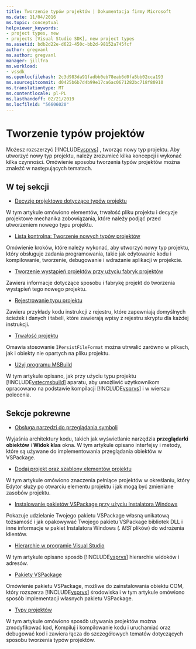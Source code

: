 ```yaml
---
title: Tworzenie typów projektów | Dokumentacja firmy Microsoft
ms.date: 11/04/2016
ms.topic: conceptual
helpviewer_keywords:
- project types, new
- projects [Visual Studio SDK], new project types
ms.assetid: bdb2d22e-d622-450c-bb2d-98152a745fcf
author: gregvanl
ms.author: gregvanl
manager: jillfra
ms.workload:
- vssdk
ms.openlocfilehash: 2c3d983da91fadbb0eb78eab6d0fa5bb02cca193
ms.sourcegitcommit: d0425b6b7d4b99e17ca6ac0671282bc718f80910
ms.translationtype: MT
ms.contentlocale: pl-PL
ms.lasthandoff: 02/21/2019
ms.locfileid: "56606020"
---
```

# <a name="create-project-types"></a>Tworzenie typów projektów
Możesz rozszerzyć [!INCLUDE[vsprvs](../../code-quality/includes/vsprvs_md.md)] , tworząc nowy typ projektu. Aby utworzyć nowy typ projektu, należy zrozumieć kilka koncepcji i wykonać kilka czynności. Omówienie sposobu tworzenia typów projektów można znaleźć w następujących tematach.

## <a name="in-this-section"></a>W tej sekcji
- [Decyzje projektowe dotyczące typów projektu](../../extensibility/internals/project-type-design-decisions.md)

 W tym artykule omówiono elementów, trwałość pliku projektu i decyzje projektowe mechanika zobowiązania, które należy podjąć przed utworzeniem nowego typu projektu.

- [Lista kontrolna: Tworzenie nowych typów projektów](../../extensibility/internals/checklist-creating-new-project-types.md)

 Omówienie kroków, które należy wykonać, aby utworzyć nowy typ projektu, który obsługuje zadania programowania, takie jak edytowanie kodu i kompilowanie, tworzenie, debugowanie i wdrażanie aplikacji w projekcie.

- [Tworzenie wystąpień projektów przy użyciu fabryk projektów](../../extensibility/internals/creating-project-instances-by-using-project-factories.md)

 Zawiera informacje dotyczące sposobu i fabrykę projekt do tworzenia wystąpień tego nowego projektu.

- [Rejestrowanie typu projektu](../../extensibility/internals/registering-a-project-type.md)

 Zawiera przykłady kodu instrukcji z rejestru, które zapewniają domyślnych ścieżek i danych i tabeli, które zawierają wpisy z rejestru skryptu dla każdej instrukcji.

- [Trwałość projektu](../../extensibility/internals/project-persistence.md)

 Omawia stosowanie `IPersistFileFormat` można utrwalić zarówno w plikach, jak i obiekty nie opartych na pliku projektu.

- [Użyj programu MSBuild](../../extensibility/internals/using-msbuild.md)

 W tym artykule opisano, jak przy użyciu typu projektu [!INCLUDE[vstecmsbuild](../../extensibility/internals/includes/vstecmsbuild_md.md)] aparatu, aby umożliwić użytkownikom opracowano na podstawie kompilacji [!INCLUDE[vsprvs](../../code-quality/includes/vsprvs_md.md)] i w wierszu polecenia.

## <a name="related-sections"></a>Sekcje pokrewne
- [Obsługa narzędzi do przeglądania symboli](../../extensibility/internals/supporting-symbol-browsing-tools.md)

 Wyjaśnia architektury kodu, takich jak wyświetlanie narzędzia **przeglądarki obiektów** i **Widok klas** okna. W tym artykule opisano interfejsy i metody, które są używane do implementowania przeglądania obiektów w VSPackage.

- [Dodaj projekt oraz szablony elementów projektu](../../extensibility/internals/adding-project-and-project-item-templates.md)

 W tym artykule omówiono znaczenia pełniące projektów w określaniu, który Edytor służy po otwarciu elementu projektu i jak mogą być zmieniane zasobów projektu.

- [Instalowanie pakietów VSPackage przy użyciu Instalatora Windows](../../extensibility/internals/installing-vspackages-with-windows-installer.md)

 Pokazuje udzielanie Twojego pakietu VSPackage własną unikatową tożsamość i jak opakowywać Twojego pakietu VSPackage bibliotek DLL i inne informacje w pakiet Instalatora Windows (*. MSI* plików) do wdrożenia klientów.

- [Hierarchie w programie Visual Studio](../../extensibility/internals/hierarchies-in-visual-studio.md)

 W tym artykule opisano sposób [!INCLUDE[vsprvs](../../code-quality/includes/vsprvs_md.md)] hierarchie widoków i adresów.

- [Pakiety VSPackage](../../extensibility/internals/vspackages.md)

 Omówienie pakietu VSPackage, możliwe do zainstalowania obiektu COM, który rozszerza [!INCLUDE[vsprvs](../../code-quality/includes/vsprvs_md.md)] środowiska i w tym artykule omówiono sposób implementacji własnych pakietu VSPackage.

- [Typy projektów](../../extensibility/internals/project-types.md)

 W tym artykule omówiono sposób używania projektów można zmodyfikować kod, Kompiluj i kompilowanie kodu i uruchamiać oraz debugować kod i zawiera łącza do szczegółowych tematów dotyczących sposobu tworzenia typów projektów.